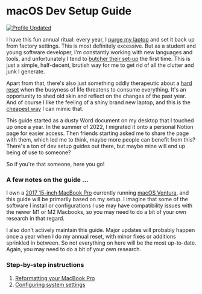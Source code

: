 # macOS Dev Setup Guide

[![Profile Updated](https://img.shields.io/github/last-commit/ew2664/macos-dev-setup-guide?label=last%20updated&style=flat)](https://github.com/ew2664/macos-dev-setup-guide)

I have this fun annual ritual: every year, I [purge my laptop](https://www.wired.com/story/how-to-factory-reset-mac-windows-chromebook/) and set it back up from factory settings. This is most definitely excessive. But as a student and young software developer, I'm constantly working with new languages and tools, and unfortunately I tend to [butcher their set-up](https://xkcd.com/1987/) the first time. This is just a simple, half-decent, brutish way for me to get rid of all the clutter and junk I generate.

Apart from that, there's also just something oddly therapeutic about a [hard reset](https://madison365.com/time-for-a-hard-reset/) when the busyness of life threatens to consume everything. It's an opportunity to shed old skin and reflect on the changes of the past year. And of course I like the feeling of a shiny brand new laptop, and this is the [cheapest way](https://youtu.be/njos57IJf-0?t=66) I can mimic that.

This guide started as a dusty Word document on my desktop that I touched up once a year. In the summer of 2022, I migrated it onto a personal Notion page for easier access. Then friends starting asked me to share the page with them, which led me to think, maybe more people can benefit from this? There's a ton of dev setup guides out there, but maybe mine will end up being of use to someone?

So if you're that someone, here you go!

### A few notes on the guide ...

I own a [2017 15-inch MacBook Pro](https://support.apple.com/kb/SP756?locale=en_US) currently running [macOS Ventura](https://www.apple.com/macos/ventura/), and this guide will be primarily based on my setup. I imagine that some of the software I install or configurations I use may have compatibility issues with the newer M1 or M2 Macbooks, so you may need to do a bit of your own research in that regard.

I also don't actively maintain this guide. Major updates will probably happen once a year when I do my annual reset, with minor fixes or additions sprinkled in between. So not everything on here will be the most up-to-date. Again, you may need to do a bit of your own research.

### Step-by-step instructions

1. [Reformatting your MacBook Pro](./guides/reformat.md)
2. [Configuring system settings](./guides/system-settings.md)
